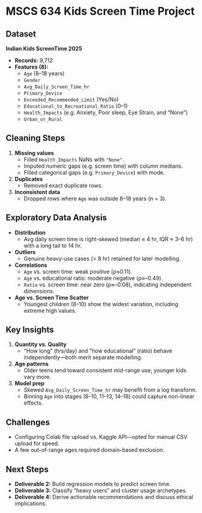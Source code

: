 # MSCS 634 Kids Screen Time Project

## Dataset  
**Indian Kids ScreenTime 2025**  
- **Records:** 9,712  
- **Features (8):**  
  - `Age` (8–18 years)  
  - `Gender`  
  - `Avg_Daily_Screen_Time_hr`  
  - `Primary_Device`  
  - `Exceeded_Recommended_Limit` (Yes/No)  
  - `Educational_to_Recreational_Ratio` (0–1)  
  - `Health_Impacts` (e.g. Anxiety, Poor sleep, Eye Strain, and “None”)  
  - `Urban_or_Rural`

## Cleaning Steps  
1. **Missing values**  
   - Filled `Health_Impacts` NaNs with `"None"`.  
   - Imputed numeric gaps (e.g. screen time) with column medians.  
   - Filled categorical gaps (e.g. `Primary_Device`) with mode.  
2. **Duplicates**  
   - Removed exact duplicate rows.  
3. **Inconsistent data**  
   - Dropped rows where `Age` was outside 8–18 years (n = 3).

## Exploratory Data Analysis  
- **Distribution**  
  - Avg daily screen time is right-skewed (median ≈ 4 hr, IQR ≈ 3–6 hr) with a long tail to 14 hr.  
- **Outliers**  
  - Genuine heavy-use cases (> 8 hr) retained for later modelling.  
- **Correlations**  
  - `Age` vs. screen time: weak positive (ρ≈0.11).  
  - `Age` vs. educational ratio: moderate negative (ρ≈–0.49).  
  - `Ratio` vs. screen time: near zero (ρ≈–0.08), indicating independent dimensions.  
- **Age vs. Screen Time Scatter**  
  - Youngest children (8–10) show the widest variation, including extreme high values.

## Key Insights  
1. **Quantity vs. Quality**  
   - “How long” (hrs/day) and “how educational” (ratio) behave independently—both merit separate modelling.  
2. **Age patterns**  
   - Older teens tend toward consistent mid-range use; younger kids vary more.  
3. **Model prep**  
   - Skewed `Avg_Daily_Screen_Time_hr` may benefit from a log transform.  
   - Binning `Age` into stages (8–10, 11–13, 14–18) could capture non-linear effects.

## Challenges  
- Configuring Colab file upload vs. Kaggle API—opted for manual CSV upload for speed.  
- A few out-of-range ages required domain-based exclusion.

## Next Steps  
- **Deliverable 2:** Build regression models to predict screen time.  
- **Deliverable 3:** Classify “heavy users” and cluster usage archetypes.  
- **Deliverable 4:** Derive actionable recommendations and discuss ethical implications.
